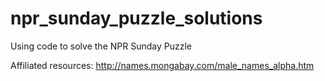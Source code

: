 # npr_sunday_puzzle_solutions
Using code to solve the NPR Sunday Puzzle

Affiliated resources:
http://names.mongabay.com/male_names_alpha.htm
